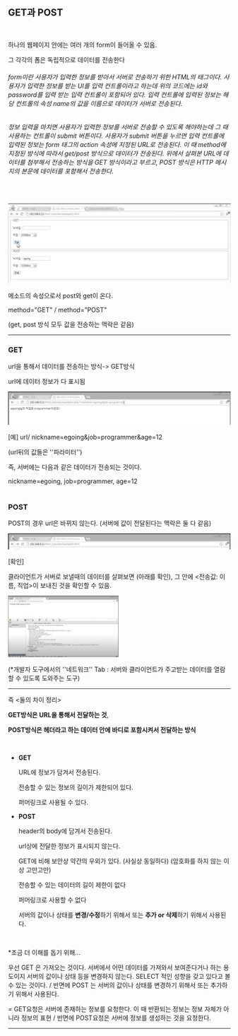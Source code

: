 ## GET과 POST

​    

하나의 웹페이지 안에는 여러 개의 form이 들어올 수 있음.

그 각각의 폼은 독립적으로 데이터를 전송한다

###### form이란 사용자가 입력한 정보를 받아서 서버로 전송하기 위한 HTML의 태그이다. 사용자가 입력한 정보를 받는 UI를 입력 컨트롤이라고 하는데 위의 코드에는 id와 password를 입력 받는 입력 컨트롤이 포함되어 있다. 입력 컨트롤에 입력된 정보는 해당 컨트롤의 속성 name의 값을 이름으로 데이터가 서버로 전송된다.

###### 정보 입력을 마치면 사용자가 입력한 정보를 서버로 전송할 수 있도록 해야하는데 그 때 사용하는 컨트롤이 submit 버튼이다. 사용자가 submit 버튼을 누르면 입력 컨트롤에 입력된 정보는 form 태그의 action 속성에 지정된 URL로 전송된다. 이 때 method에 지정된 방식에 따라서 get/post 방식으로 데이터가 전송된다. 위에서 살펴본 URL에 데이터를 첨부해서 전송하는 방식을 GET 방식이라고 부르고, POST 방식은 HTTP 메시지의 본문에 데이터를 포함해서 전송한다.

​    

<img src="../source/하나의 웹페이지.png">

메소드의 속성으로서 post와 get이 온다.

method="GET" / method="POST" 

(get, post 방식 모두 값을 전송하는 맥락은 같음)

---

### GET

url을 통해서 데이터를 전송하는 방식-> GET방식

url에 데이터 정보가 다 표시됨 

<IMG src="../source/GET방식.PNG">

[예] url/ nickname=egoing&job=programmer&age=12

(url뒤의 값들은 ''파라미터'')

즉, 서버에는 다음과 같은 데이터가 전송되는 것이다. 

nickname=egoing, job=programmer, age=12

 #

### POST

POST의 경우 url은 바뀌지 않는다. (서버에 값이 전달된다는 맥락은 둘 다 같음)

<img src="../source/POST방식.PNG">

[확인]

클라이언트가 서버로 보낼때의 데이터를 살펴보면 (아래를 확인), 그 안에 <전송값: 이름, 직업>이 보내진 것을 확인할 수 있음.

<img src="../source/개발자도구 네트워크tab.png" width="250">

(*개발자 도구에서의 ''네트워크'' Tab : 서버와 클라이언트가 주고받는 데이터를 열람할 수 있도록 도와주는 도구)

---

즉 <둘의 차이 정리>

**GET방식은 URL을 통해서 전달하는 것**, 

**POST방식은 헤더라고 하는 데이터 안에 바디로 포함시켜서 전달하는 방식**

​    

- **GET**

  URL에 정보가 담겨서 전송된다.

  전송할 수 있는 정보의 길이가 제한되어 있다.

  퍼머링크로 사용될 수 있다.

- **POST**

  header의 body에 담겨서 전송된다.

  url상에 전달한 정보가 표시되지 않는다.

  GET에 비해 보안상 약간의 우외가 있다. (사실상 동일하다) (암호화를 하지 않는 이상 고만고만)

  전송할 수 있는 데이터의 길이 제한이 없다

  퍼머링크로 사용할 수 없다

  서버의 값이나 상태를 **변경/수정**하기 위해서 또는 **추가 or 삭제**하기 위해서 사용된다.

​    

*조금 더 이해를 돕기 위해...

우선 GET 은 가져오는 것이다. 서버에서 어떤 데이터를 가져와서 보여준다거나 하는 용도이지 서버의 값이나 상태 등을 변경하지 않는다. SELECT 적인 성향을 갖고 있다고 볼 수 있는 것이다. / 반면에 POST 는 서버의 값이나 상태를 변경하기 위해서 또는 추가하기 위해서 사용된다.

= GET요청은 서버에 존재하는 정보를 요청한다. 이 때 반환되는 정보는 정보 자체가 아니라 정보의 표현 / 반면에 POST요청은 서버에 정보를 생성하는 것을 요청한다. 

---